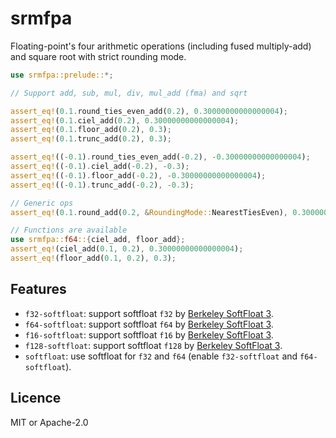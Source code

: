 # srmfpa

Floating-point's four arithmetic operations (including fused multiply-add) and square root
with strict rounding mode.

```rust
use srmfpa::prelude::*;

// Support add, sub, mul, div, mul_add (fma) and sqrt

assert_eq!(0.1.round_ties_even_add(0.2), 0.30000000000000004);
assert_eq!(0.1.ciel_add(0.2), 0.30000000000000004);
assert_eq!(0.1.floor_add(0.2), 0.3);
assert_eq!(0.1.trunc_add(0.2), 0.3);

assert_eq!((-0.1).round_ties_even_add(-0.2), -0.30000000000000004);
assert_eq!((-0.1).ciel_add(-0.2), -0.3);
assert_eq!((-0.1).floor_add(-0.2), -0.30000000000000004);
assert_eq!((-0.1).trunc_add(-0.2), -0.3);

// Generic ops
assert_eq!(0.1.round_add(0.2, &RoundingMode::NearestTiesEven), 0.30000000000000004);

// Functions are available
use srmfpa::f64::{ciel_add, floor_add};
assert_eq!(ciel_add(0.1, 0.2), 0.30000000000000004);
assert_eq!(floor_add(0.1, 0.2), 0.3);
```

## Features

- `f32-softfloat`: support softfloat `f32` by [Berkeley SoftFloat 3][softfloat].
- `f64-softfloat`: support softfloat `f64` by [Berkeley SoftFloat 3][softfloat].
- `f16-softfloat`: support softfloat `f16` by [Berkeley SoftFloat 3][softfloat].
- `f128-softfloat`: support softfloat `f128` by [Berkeley SoftFloat 3][softfloat].
- `softfloat`: use softfloat for `f32` and `f64` (enable `f32-softfloat` and `f64-softfloat`).

[softfloat]: https://github.com/ucb-bar/berkeley-softfloat-3

## Licence

MIT or Apache-2.0
